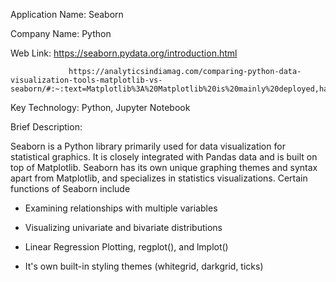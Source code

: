 Application Name: Seaborn

Company Name: Python

Web Link: https://seaborn.pydata.org/introduction.html

                 https://analyticsindiamag.com/comparing-python-data-visualization-tools-matplotlib-vs-seaborn/#:~:text=Matplotlib%3A%20Matplotlib%20is%20mainly%20deployed,has%20easily%20interesting%20default%20themes.

Key Technology: Python, Jupyter Notebook


Brief Description:

 Seaborn is a Python library primarily used for data visualization for statistical graphics. It is closely integrated with Pandas data and is built on top of Matplotlib. Seaborn has its own unique graphing themes and syntax apart from Matplotlib, and specializes in statistics visualizations. Certain functions of Seaborn include

- Examining relationships with multiple variables

- Visualizing univariate and bivariate distributions

- Linear Regression Plotting, regplot(), and lmplot()

- It's own built-in styling themes (whitegrid, darkgrid, ticks)